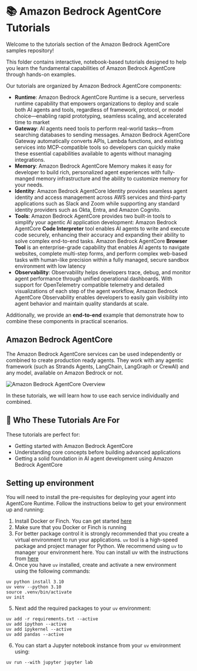 # 📚 Amazon Bedrock AgentCore Tutorials

Welcome to the tutorials section of the Amazon Bedrock AgentCore samples repository! 

This folder contains interactive, notebook-based tutorials designed to help you learn 
the fundamental capabilities of Amazon Bedrock AgentCore through hands-on examples.

Our tutorials are organized by Amazon Bedrock AgentCore components:

* **Runtime**: Amazon Bedrock AgentCore Runtime is a secure, serverless runtime capability that empowers organizations to deploy and scale both AI agents and tools, regardless of framework, protocol, or model choice—enabling rapid prototyping, seamless scaling, and accelerated time to market
* **Gateway**: AI agents need tools to perform real-world tasks—from searching databases to sending messages. Amazon Bedrock AgentCore Gateway automatically converts APIs, Lambda functions, and existing services into MCP-compatible tools so developers can quickly make these essential capabilities available to agents without managing integrations. 
* **Memory**: Amazon Bedrock AgentCore Memory makes it easy for developer to build rich, personalized agent experiences with fully-manged memory infrastructure and the ability to customize memory for your needs.
* **Identity**: Amazon Bedrock AgentCore Identity provides seamless agent identity and access management across AWS services and third-party applications such as Slack and Zoom while supporting any standard identity providers such as Okta, Entra, and Amazon Cognito.
* **Tools**: Amazon Bedrock AgentCore provides two built-in tools to simplify your agentic AI application development: Amazon Bedrock AgentCore **Code Interpreter** tool enables AI agents to write and execute code securely, enhancing their accuracy and expanding their ability to solve complex end-to-end tasks. Amazon Bedrock AgentCore **Browser Tool** is an enterprise-grade capability that enables AI agents to navigate websites, complete multi-step forms, and perform complex web-based tasks with human-like precision within a fully managed, secure sandbox environment with low latency
* **Observability**: Observability helps developers trace, debug, and monitor agent performance through unified operational dashboards. With support for OpenTelemetry compatible telemetry and detailed visualizations of each step of the agent workflow, Amazon Bedrock AgentCore Observability enables developers to easily gain visibility into agent behavior and maintain quality standards at scale.


Additionally, we provide an **end-to-end** example that demonstrate how to combine these components in practical scenarios.

## Amazon Bedrock AgentCore

The Amazon Bedrock AgentCore services can be used independently or combined to create production ready agents. They work with any agentic framework (such as Strands Agents, LangChain, LangGraph or CrewAI) and any model, available on Amazon Bedrock or not.

![Amazon Bedrock AgentCore Overview](images/agentcore_overview.png)

In these tutorials, we will learn how to use each service individually and combined.

## 🎯 Who These Tutorials Are For

These tutorials are perfect for:

 - Getting started with Amazon Bedrock AgentCore
 - Understanding core concepts before building advanced applications
 - Getting a solid foundation in AI agent development using Amazon Bedrock AgentCore

## Setting up environment

You will need to install the pre-requisites for deploying your agent into AgentCore Runtime. Follow the instructions below to get your environment up and running:

1. Install Docker or Finch. You can get started [here](https://www.docker.com/get-started/)
2. Make sure that you Docker or Finch is running
3. For better package control it is strongly recommended that you create a virtual environment to run your applications. `uv` tool is a high-speed package and project manager for Python. We recommend using `uv` to manager your environment here. You can install uv with the instructions from [here](https://docs.astral.sh/uv/getting-started/installation/)
4. Once you have `uv` installed, create and activate a new environment using the following commands:
```commandline
uv python install 3.10
uv venv --python 3.10
source .venv/bin/activate
uv init
```
5. Next add the required packages to your `uv` environment:
```commandline
uv add -r requirements.txt --active
uv add ipython --active
uv add ipykernel --active
uv add pandas --active
```
6. You can start a Jupyter notebook instance from your `uv` environment using:
```commandline
uv run --with jupyter jupyter lab
```
